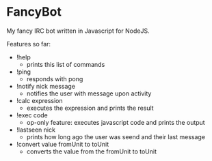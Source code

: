 FancyBot
========

My fancy IRC bot written in Javascript for NodeJS.

Features so far:
- !help
  - prints this list of commands
- !ping
  - responds with pong
- !notify nick message
  - notifies the user with message upon activity
- !calc expression
  - executes the expression and prints the result
- !exec code
  - op-only feature: executes javascript code and prints the output
- !lastseen nick
  - prints how long ago the user was seend and their last message
- !convert value fromUnit to toUnit
  - converts the value from the fromUnit to toUnit
